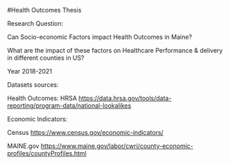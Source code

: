 #Health Outcomes Thesis

Research Question: 


Can Socio-economic Factors impact Health Outcomes in Maine? ​


What are the impact of these factors on Healthcare Performance & delivery in different counties in US?

Year 2018-2021

Datasets sources:



Health Outcomes:
HRSA https://data.hrsa.gov/tools/data-reporting/program-data/national-lookalikes

Economic Indicators: 


Census https://www.census.gov/economic-indicators/


MAINE.gov https://www.maine.gov/labor/cwri/county-economic-profiles/countyProfiles.html



​
